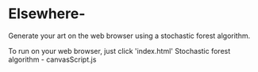 # Elsewhere-
Generate your art on the web browser using a stochastic forest algorithm.

To run on your web browser, just click 'index.html'
Stochastic forest algorithm - canvasScript.js
